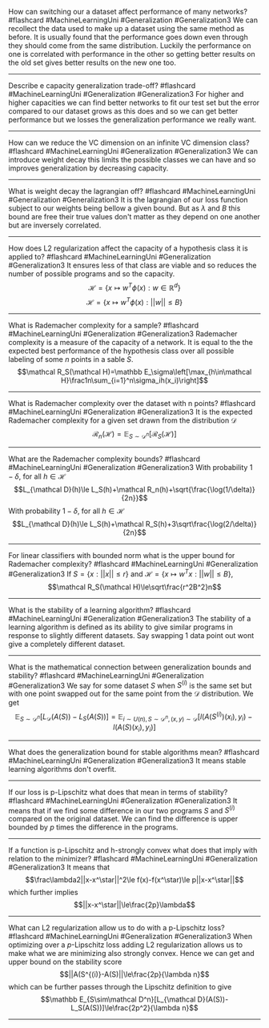 How can switching our a dataset affect performance of many networks? #flashcard #MachineLearningUni #Generalization #Generalization3
	We can recollect the data used to make up a dataset using the same method as before. It is usually found that the performance goes down even through they should come from the same distribution. Luckily the performance on one is correlated with performance in the other so getting better results on the old set gives better results on the new one too.

---
Describe e capacity generalization trade-off? #flashcard #MachineLearningUni #Generalization #Generalization3
	For higher and higher capacities we can find better networks to fit our test set but the error compared to our dataset grows as this does and so we can get better performance but we losses the generalization performance we really want.

---
How can we reduce the VC dimension on an infinite VC dimension class? #flashcard #MachineLearningUni #Generalization #Generalization3
	We can introduce weight decay this limits the possible classes we can have and so improves generalization by decreasing capacity.

---
What is weight decay the lagrangian off? #flashcard #MachineLearningUni #Generalization #Generalization3
	It is the lagrangian of our loss function subject to our weights being bellow a given bound. But as $\lambda$ and $B$ this bound are free their true values don't matter as they depend on one another but are inversely correlated.

---
How does L2 regularization affect the capacity of a hypothesis class it is applied to? #flashcard #MachineLearningUni #Generalization #Generalization3
	It ensures less of that class are viable and so reduces the number of possible programs and so the capacity.
	$$\mathcal H=\{x\mapsto w^T\phi(x):w\in\mathbb R^d\}$$ $$\mathcal H=\{x\mapsto w^T\phi(x):||w||\le B\}$$

---
What is Rademacher complexity for a sample? #flashcard #MachineLearningUni #Generalization #Generalization3 
	Rademacher complexity is a measure of the capacity of a network. It is equal to the the expected best performance of the hypothesis class over all possible labeling of some $n$ points in a sable $S$. $$\mathcal R_S(\mathcal H)=\mathbb E_\sigma\left[\max_{h\in\mathcal H}\frac1n\sum_{i=1}^n\sigma_ih(x_i)\right]$$

---
What is Rademacher complexity over the dataset with n points? #flashcard #MachineLearningUni #Generalization #Generalization3 
	It is the expected Rademacher complexity for a given set drawn from the distribution $\mathcal D$ $$\mathcal R_n(\mathcal H)=\mathbb E_{S\sim\mathcal D^n}[\mathcal R_S(\mathcal H)]$$

---
What are the Rademacher complexity bounds? #flashcard #MachineLearningUni #Generalization #Generalization3 
	With probability $1-\delta$, for all $h\in\mathcal H$ $$L_{\mathcal D}(h)\le L_S(h)+\mathcal R_n(h)+\sqrt{\frac{\log(1/\delta)}{2n}}$$With probability $1-\delta$, for all $h\in\mathcal H$ $$L_{\mathcal D}(h)\le L_S(h)+\mathcal R_S(h)+3\sqrt\frac{\log(2/\delta)}{2n}$$

---
For linear classifiers with bounded norm what is the upper bound for Rademacher complexity? #flashcard #MachineLearningUni #Generalization #Generalization3 
	If $S=\{x:||x||\le r\}$ and $\mathcal H=\{x\mapsto w^Tx:||w||\le B\}$, $$\mathcal R_S(\mathcal H)\le\sqrt\frac{r^2B^2}n$$
	
---
What is the stability of a learning algorithm? #flashcard #MachineLearningUni #Generalization #Generalization3 
	The stability of a learning algorithm is defined as its ability to give similar programs in response to slightly different datasets. Say swapping 1 data point out wont give a completely different dataset.

---
What is the mathematical connection between generalization bounds and stability? #flashcard #MachineLearningUni #Generalization #Generalization3 
	We say for some dataset $S$ when $S^{(i)}$ is the same set but with one point swapped out for the same point from the $\mathcal D$ distribution. We get $$\mathbb E_{S\sim\mathcal D^n}[L_{\mathcal D}(A(S))-L_S(A(S))]=\mathbb E_{i\sim U(n),S\sim\mathcal D^n,(x,y)\sim\mathcal D}[l(A(S^{(i)})(x_i),y_i)-l(A(S)(x_i),y_i)]$$

---
What does the generalization bound for stable algorithms mean? #flashcard #MachineLearningUni #Generalization #Generalization3 
	It means stable learning algorithms don't overfit.

---
If our loss is p-Lipschitz what does that mean in terms of stability? #flashcard #MachineLearningUni #Generalization #Generalization3 
	It means that if we find some difference in our two programs $S$ and $S^{(i)}$ compared on the original dataset. We can find the difference is upper bounded by $p$ times the difference in the programs.

---
If a function is p-Lipschitz and h-strongly convex what does that imply with relation to the minimizer? #flashcard #MachineLearningUni #Generalization #Generalization3 
	It means that $$\frac\lambda2||x-x^\star||^2\le f(x)-f(x^\star)\le p||x-x^\star||$$which further implies $$||x-x^\star||\le\frac{2p}\lambda$$

---
What can L2 regularization allow us to do with a p-Lipschitz loss? #flashcard #MachineLearningUni #Generalization #Generalization3 
 When optimizing over a $p$-Lipschitz loss adding L2 regularization allows us to make what we are minimizing also strongly convex.  Hence we can get and upper bound on the stability score $$||A(S^{(i)}-A(S)||\le\frac{2p}{\lambda n}$$which can be further passes through the Lipschitz definition to give $$\mathbb E_{S\sim\mathcal D^n}[L_{\mathcal D}(A(S))-L_S(A(S))]\le\frac{2p^2}{\lambda n}$$

---
